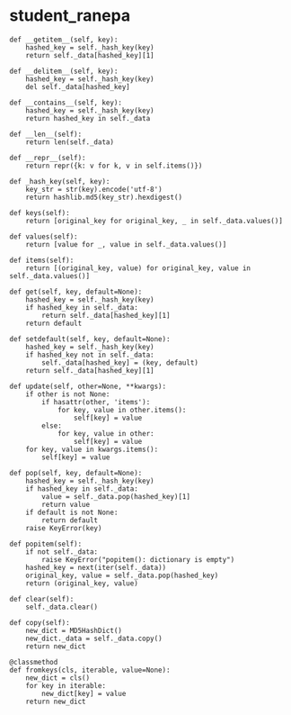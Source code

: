 # student_ranepa

    def __getitem__(self, key):
        hashed_key = self._hash_key(key)
        return self._data[hashed_key][1]

    def __delitem__(self, key):
        hashed_key = self._hash_key(key)
        del self._data[hashed_key]

    def __contains__(self, key):
        hashed_key = self._hash_key(key)
        return hashed_key in self._data

    def __len__(self):
        return len(self._data)

    def __repr__(self):
        return repr({k: v for k, v in self.items()})

    def _hash_key(self, key):
        key_str = str(key).encode('utf-8')
        return hashlib.md5(key_str).hexdigest()

    def keys(self):
        return [original_key for original_key, _ in self._data.values()]

    def values(self):
        return [value for _, value in self._data.values()]

    def items(self):
        return [(original_key, value) for original_key, value in self._data.values()]

    def get(self, key, default=None):
        hashed_key = self._hash_key(key)
        if hashed_key in self._data:
            return self._data[hashed_key][1]
        return default

    def setdefault(self, key, default=None):
        hashed_key = self._hash_key(key)
        if hashed_key not in self._data:
            self._data[hashed_key] = (key, default)
        return self._data[hashed_key][1]

    def update(self, other=None, **kwargs):
        if other is not None:
            if hasattr(other, 'items'):
                for key, value in other.items():
                    self[key] = value
            else:
                for key, value in other:
                    self[key] = value
        for key, value in kwargs.items():
            self[key] = value

    def pop(self, key, default=None):
        hashed_key = self._hash_key(key)
        if hashed_key in self._data:
            value = self._data.pop(hashed_key)[1]
            return value
        if default is not None:
            return default
        raise KeyError(key)

    def popitem(self):
        if not self._data:
            raise KeyError("popitem(): dictionary is empty")
        hashed_key = next(iter(self._data))
        original_key, value = self._data.pop(hashed_key)
        return (original_key, value)

    def clear(self):
        self._data.clear()

    def copy(self):
        new_dict = MD5HashDict()
        new_dict._data = self._data.copy()
        return new_dict

    @classmethod
    def fromkeys(cls, iterable, value=None):
        new_dict = cls()
        for key in iterable:
            new_dict[key] = value
        return new_dict
      

